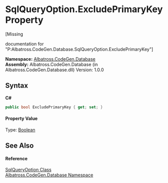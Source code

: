 # SqlQueryOption.ExcludePrimaryKey Property 
 

\[Missing <summary> documentation for "P:Albatross.CodeGen.Database.SqlQueryOption.ExcludePrimaryKey"\]

**Namespace:**&nbsp;<a href="E11F5D98">Albatross.CodeGen.Database</a><br />**Assembly:**&nbsp;Albatross.CodeGen.Database (in Albatross.CodeGen.Database.dll) Version: 1.0.0

## Syntax

**C#**<br />
``` C#
public bool ExcludePrimaryKey { get; set; }
```


#### Property Value
Type: <a href="http://msdn2.microsoft.com/en-us/library/a28wyd50" target="_blank">Boolean</a>

## See Also


#### Reference
<a href="922949C4">SqlQueryOption Class</a><br /><a href="E11F5D98">Albatross.CodeGen.Database Namespace</a><br />